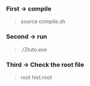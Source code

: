 ### First -> compile  
> source compile.sh 
### Second -> run  
> ./Ztuto.exe  
### Third -> Check the root file  
> root hist.root
